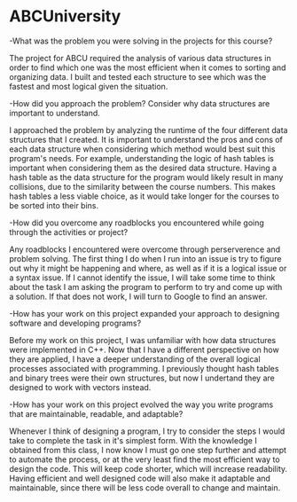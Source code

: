 # ABCUniversity
-What was the problem you were solving in the projects for this course?

The project for ABCU required the analysis of various data structures in order to find which one was the most efficient when it comes to sorting and organizing data. I built and tested each structure to see which was the fastest and most logical given the situation.  

-How did you approach the problem? Consider why data structures are important to understand.

I approached the problem by analyzing the runtime of the four different data structures that I created. It is important to understand the pros and cons of each data structure when considering which method would best suit this program's needs. For example, understanding the logic of hash tables is important when considering them as the desired data structure. Having a hash table as the data structure for the program would likely result in many collisions, due to the similarity between the course numbers. This makes hash tables a less viable choice, as it would take longer for the courses to be sorted into their bins. 

-How did you overcome any roadblocks you encountered while going through the activities or project?

Any roadblocks I encountered were overcome through perserverence and problem solving. The first thing I do when I run into an issue is try to figure out why it might be happening and where, as well as if it is a logical issue or a syntax issue. If I cannot identify the issue, I will take some time to think about the task I am asking the program to perform to try and come up with a solution. If that does not work, I will turn to Google to find an answer. 

-How has your work on this project expanded your approach to designing software and developing programs?

Before my work on this project, I was unfamiliar with how data structures were implemented in C++. Now that I have a different perspective on how they are applied, I have a deeper understanding of the overall logical processes associated with programming. I previously thought hash tables and binary trees were their own structures, but now I undertand they are designed to work with vectors instead.

-How has your work on this project evolved the way you write programs that are maintainable, readable, and adaptable?
 
Whenever I think of designing a program, I try to consider the steps I would take to complete the task in it's simplest form. With the knowledge I obtained from this class, I now know I must go one step further and attempt to automate the process, or at the very least find the most efficient way to design the code. This will keep code shorter, which will increase readability. Having efficient and well designed code will also make it adaptable and maintainable, since there will be less code overall to change and maintain. 
